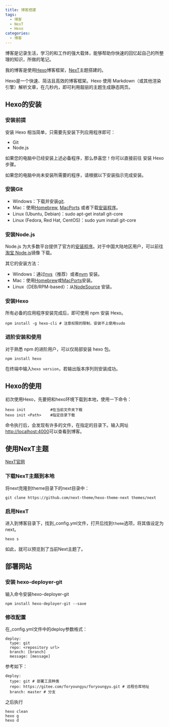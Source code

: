 ```yaml
---
title: 博客搭建
tags: 
  - 博客
  - NexT
  - Hexo
categories:
  - 博客
---
```



博客是记录生活，学习的和工作的强大载体，能够帮助你快速的回忆起自己的所整理的知识，所做的笔记。  

我的博客是使用[Hexo](https://hexo.io/zh-cn/index.html)博客框架，[NexT](https://theme-next.js.org/)主题搭建的。  

Hexo是一个快速、简洁且高效的博客框架。Hexo 使用 Markdown（或其他渲染引擎）解析文章，在几秒内，即可利用靓丽的主题生成静态网页。

## Hexo的安装

### 安装前提
安装 Hexo 相当简单，只需要先安装下列应用程序即可：

- Git
- Node.js

如果您的电脑中已经安装上述必备程序，那么恭喜您！你可以直接前往 安装 Hexo 步骤。

如果您的电脑中尚未安装所需要的程序，请根据以下安装指示完成安装。

### 安装Git

- Windows：下载并安装[git](https://git-scm.com/download/win).
- Mac：使用[Homebrew](https://brew.sh/), [MacPorts](https://www.macports.org/) 或者下载[安装程序](http://sourceforge.net/projects/git-osx-installer/)。
- Linux (Ubuntu, Debian)：sudo apt-get install git-core
- Linux (Fedora, Red Hat, CentOS)：sudo yum install git-core

### 安装Node.js
Node.js 为大多数平台提供了官方的[安装程序](https://nodejs.org/en/download/)。对于中国大陆地区用户，可以前往[淘宝 Node.js](https://npm.taobao.org/mirrors/node)镜像 下载。

其它的安装方法：

- Windows：通过[nvs](https://github.com/jasongin/nvs/)（推荐）或者[nvm](https://github.com/nvm-sh/nvm) 安装。
- Mac：使用[Homebrew](https://brew.sh/)或[MacPorts](http://www.macports.org/)安装。
- Linux（DEB/RPM-based）：从[NodeSource](https://github.com/nodesource/distributions) 安装。

### 安装Hexo

所有必备的应用程序安装完成后，即可使用 npm 安装 Hexo。
```
npm install -g hexo-cli # 注意权限的限制，安装不上使用sudo
```

### 进阶安装和使用
对于熟悉 npm 的进阶用户，可以仅局部安装 hexo 包。
```
npm install hexo
```

在终端中输入`hexo version`，若输出版本序列则安装成功。

## Hexo的使用

初次使用Hexo，先要把和hexo环境下载到本地，使用一下命令：
```
hexo init           #在当前文件夹下载
hexo init <Path>    #指定目录下载
```
命令执行后，会发现有许多的文件，在指定的目录下。输入网址[http://localhost:4000](http://localhost:4000)可以查看到博客。

## 使用NexT主题

[NexT官网](https://theme-next.js.org/)

### 下载NexT主题到本地
将next克隆到theme目录下的next目录中：
```
git clone https://github.com/next-theme/hexo-theme-next themes/next
```
### 启用NexT

进入到博客目录下，找到_config.yml文件，打开后找到`theme`选项，将其值设定为next。
```
hexo s
```
如此，就可以预览到了当前Next主题了。

## 部署网站

### 安装 hexo-deployer-git

输入命令安装hexo-deployer-git
```
npm install hexo-deployer-git --save
```

### 修改配置  
在_config.yml文件中的deploy参数格式：
```
deploy:
  type: git
  repo: <repository url>
  branch: [branch]
  message: [message]
```
参考如下：
```
deploy:
  type: git # 部署工具种类
  repo: https://gitee.com/foryoungyu/foryoungyu.git # 远程仓库地址
  branch: master # 分支
```
之后执行
```
hexo clean 
hexo g 
hexo d
```
